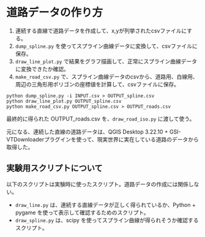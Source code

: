 <!-- -*- encoding: utf-8 -*- -->

道路データの作り方
==================

1. 連続する直線で道路データを作成して、x,yが列挙されたcsvファイルにする。
2. `dump_spline.py` を使ってスプライン曲線データに変換して、csvファイルに保存。
3. `draw_line_plot.py` で結果をグラフ描画して、正常にスプライン曲線データに変換できたか確認。
4. `make_road_csv.py` で、スプライン曲線データのcsvから、道路用、白線用、周辺の三角形用ポリゴンの座標値を計算して、csvファイルに保存。

```
python dump_spline.py -i INPUT.csv > OUTPUT_spline.csv
python draw_line_plot.py OUTPUT_spline.csv
python make_road_csv.py OUTPUT_spline.csv > OUTPUT_roads.csv
```

最終的に得られた OUTPUT_roads.csv を、`draw_road_iso.py` に渡して使う。

元になる、連続した直線の道路データは、QGIS Desktop 3.22.10 + GSI-VTDownloaderプラグインを使って、現実世界に実在している道路のデータから取得した。

実験用スクリプトについて
------------------------

以下のスクリプトは実験時に使ったスクリプト。道路データの作成には関係しない。

* `draw_line.py` は、連続する直線データが正しく得られているか、Python + pygame を使って表示して確認するためのスクリプト。
* `draw_spline.py` は、scipy を使ってスプライン曲線が得られそうか確認するスクリプト。

